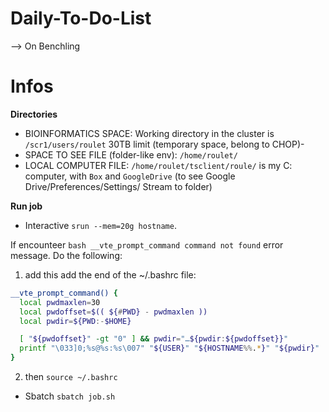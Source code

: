 # Daily-To-Do-List
--> On Benchling

# Infos
**Directories**
- BIOINFORMATICS SPACE: Working directory in the cluster is `/scr1/users/roulet` 30TB limit (temporary space, belong to CHOP)-
- SPACE TO SEE FILE (folder-like env): `/home/roulet/`
- LOCAL COMPUTER FILE: `/home/roulet/tsclient/roule/` is my C: computer, with `Box` and `GoogleDrive` (to see Google Drive/Preferences/Settings/ Stream to folder)

**Run job**

- Interactive `srun --mem=20g hostname`.

If encounteer `bash __vte_prompt_command command not found` error message. Do the following:
1. add this add the end of the ~/.bashrc file:
```bash
__vte_prompt_command() {
  local pwdmaxlen=30
  local pwdoffset=$(( ${#PWD} - pwdmaxlen ))
  local pwdir=${PWD:-$HOME}

  [ "${pwdoffset}" -gt "0" ] && pwdir="…${pwdir:${pwdoffset}}"
  printf "\033]0;%s@%s:%s\007" "${USER}" "${HOSTNAME%%.*}" "${pwdir}"
}
```
2. then `source ~/.bashrc`
- Sbatch `sbatch job.sh`